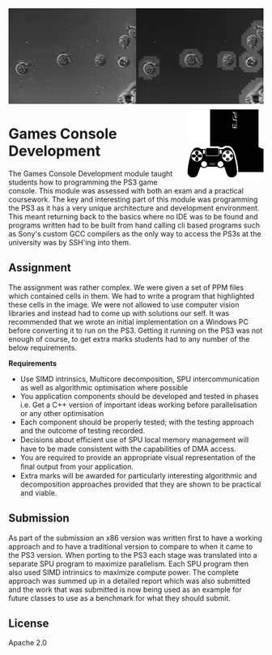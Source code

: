 
<img src='preview.png' />

<img src='icon.png' width='150' height='150' align='right' />

# Games Console Development

The Games Console Development module taught students how to programming the PS3 game console. This module was assessed with both an exam and a practical coursework. The key and interesting part of this module was programming the PS3 as it has a very unique architecture and development environment. This meant returning back to the basics where no IDE was to be found and programs written had to be built from hand calling cli based programs such as Sony's custom GCC compilers as the only way to access the PS3s at the university was by SSH'ing into them. 
 
## Assignment

The assignment was rather complex. We were given a set of PPM files which contained cells in them. We had to write a program that highlighted these cells in the image. We were not allowed to use computer vision libraries and instead had to come up with solutions our self. It was recommended that we wrote an initial implementation on a Windows PC before converting it to run on the PS3. Getting it running on the PS3 was not enough of course, to get extra marks students had to any number of the below requirements. 

**Requirements**

* Use SIMD intrinsics, Multicore decomposition, SPU intercommunication as well as algorithmic optimisation where possible
*  You application components should be developed and tested in phases i.e. Get a C++ version of important ideas working before parallelisation or any other optimisation
*  Each component should be properly tested; with the testing approach and the outcome of testing recorded.
* Decisions about eﬃcient use of SPU local memory management will have to be made consistent with the capabilities of DMA access.
* You are required to provide an appropriate visual representation of the ﬁnal output from your application.
* Extra marks will be awarded for particularly interesting algorithmic and decomposition approaches provided that they are shown to be practical and viable.

## Submission

As part of the submission an x86 version was written first to have a working approach and to have a traditional version to compare to when it came to the PS3 version. When porting to the PS3 each stage was translated into a separate SPU program to maximize parallelism. Each SPU program then also used SIMD intrinsics to maximize compute power. The complete approach was summed up in a detailed report which was also submitted and the work that was submitted is now being used as an example for future classes to use as a benchmark for what they should submit. 

## License

Apache 2.0